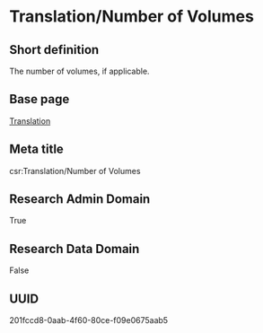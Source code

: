 # Translation/Number of Volumes
## Short definition
The number of volumes, if applicable.
## Base page
[Translation](../../Objects/Translation.md)
## Meta title
csr:Translation/Number of Volumes
## Research Admin Domain
True
## Research Data Domain
False
## UUID
201fccd8-0aab-4f60-80ce-f09e0675aab5

